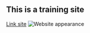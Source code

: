 ## This is a training site
[Link site](https://volvad.github.io/site/) 
![Website appearance](src:volvad/site/img/hello.jpg)
